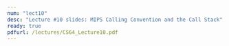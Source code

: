 ```yaml
---
num: "lect10"
desc: "Lecture #10 slides: MIPS Calling Convention and the Call Stack"
ready: true
pdfurl: /lectures/CS64_Lecture10.pdf
---
```



